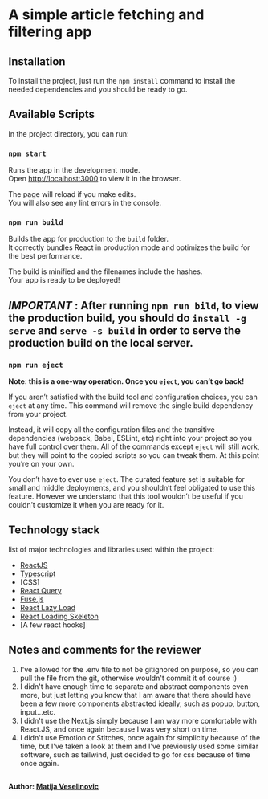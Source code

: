 # A simple article fetching and filtering app

## Installation
To install the project, just run the `npm install` command to install the needed dependencies and you should be ready to go.

## Available Scripts

In the project directory, you can run:

### `npm start`

Runs the app in the development mode.\
Open [http://localhost:3000](http://localhost:3000) to view it in the browser.

The page will reload if you make edits.\
You will also see any lint errors in the console.

### `npm run build`

Builds the app for production to the `build` folder.\
It correctly bundles React in production mode and optimizes the build for the best performance.

The build is minified and the filenames include the hashes.\
Your app is ready to be deployed!

## *IMPORTANT* : After running `npm run bild`, to view the production build, you should do `install -g serve` and `serve -s build` in order to serve the production build on the local server.

### `npm run eject`

**Note: this is a one-way operation. Once you `eject`, you can’t go back!**

If you aren’t satisfied with the build tool and configuration choices, you can `eject` at any time. This command will remove the single build dependency from your project.

Instead, it will copy all the configuration files and the transitive dependencies (webpack, Babel, ESLint, etc) right into your project so you have full control over them. All of the commands except `eject` will still work, but they will point to the copied scripts so you can tweak them. At this point you’re on your own.

You don’t have to ever use `eject`. The curated feature set is suitable for small and middle deployments, and you shouldn’t feel obligated to use this feature. However we understand that this tool wouldn’t be useful if you couldn’t customize it when you are ready for it.

## Technology stack
list of major technologies and libraries used within the project:
* [ReactJS](https://reactjs.org/)
* [Typescript](https://www.typescriptlang.org/)
* [CSS]
* [React Query](https://www.npmjs.com/package/react-query)
* [Fuse.js](https://fusejs.io/)
* [React Lazy Load](https://www.npmjs.com/package/react-lazy-load)
* [React Loading Skeleton](https://www.npmjs.com/package/react-loading-skeleton)
* [A few react hooks]

## Notes and comments for the reviewer
1. I've allowed for the .env file to not be gitignored on purpose, so you can pull the file from the git, otherwise wouldn't commit it of course :)
2. I didn't have enough time to separate and abstract components even more, but just letting you know that I am aware that there should have been a few more components abstracted ideally, such as popup, button, input...etc.
3. I didn't use the Next.js simply because I am way more comfortable with React.JS, and once again because I was very short on time.
4. I didn't use Emotion or Stitches, once again for simplicity because of the time, but I've taken a look at them and I've previously used some similar software, such as tailwind, just decided to go for css because of time once again.

##
#### Author: [Matija Veselinovic](https://github.com/MatijaVeselinovic/)
